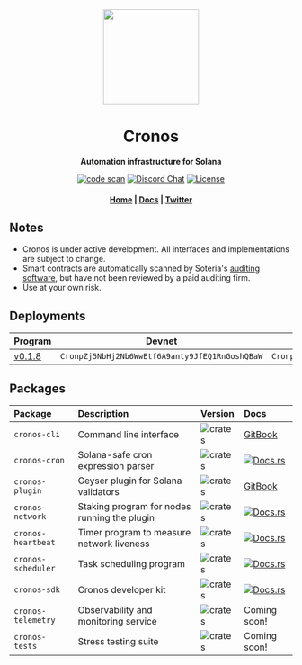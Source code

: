 <div align="center">
  <img height="170" src="https://user-images.githubusercontent.com/8634334/167159164-17b3b09a-ed1e-4768-b405-af9d423192c9.png?raw=true" />

  <h1>Cronos</h1>

  <p>
    <strong>Automation infrastructure for Solana</strong>
  </p>

  <p>
    <a href="https://github.com/cronos-so/cronos/actions/workflows/code-scan.yaml"><img alt="code scan" src="https://github.com/cronos-so/cronos/actions/workflows/code-scan.yaml/badge.svg?branch=main" /></a>
    <a href="https://discord.com/channels/889725689543143425"><img alt="Discord Chat" src="https://img.shields.io/discord/889725689543143425?color=blueviolet" /></a>
    <a href="https://www.gnu.org/licenses/agpl-3.0.en.html"><img alt="License" src="https://img.shields.io/github/license/cronos-so/cronos?color=turquoise" /></a>
  </p>

  <h4>
    <a href="https://cronos.so/">Home</a>
    <span> | </span>
    <a href="https://docs.cronos.so">Docs</a>
    <span> | </span>
    <a href="https://twitter.com/cronos_so">Twitter</a>
  </h4>  
</div>

## Notes
- Cronos is under active development. All interfaces and implementations are subject to change.
- Smart contracts are automatically scanned by Soteria's [auditing software](https://www.soteria.dev/software), but have not been reviewed by a paid auditing firm. 
- Use at your own risk.

## Deployments

| Program | Devnet | Mainnet Beta |
| --------|--------|------------- |
| [v0.1.8](https://github.com/cronos-so/cronos/releases/tag/v0.1.8)  | `CronpZj5NbHj2Nb6WwEtf6A9anty9JfEQ1RnGoshQBaW` | `CronpZj5NbHj2Nb6WwEtf6A9anty9JfEQ1RnGoshQBaW` |


## Packages

| Package            | Description                                  | Version                                                                | Docs                                                                                       |
| :----------------- | :------------------------------------------- | :--------------------------------------------------------------------- | :----------------------------------------------------------------------------------------- |
| `cronos-cli`       | Command line interface                       | ![crates](https://img.shields.io/crates/v/cronos-cli?color=blue)       | [GitBook](https://docs.cronos.so/about/cli)                                                |
| `cronos-cron`      | Solana-safe cron expression parser           | ![crates](https://img.shields.io/crates/v/cronos-cron?color=blue)      | [![Docs.rs](https://docs.rs/cronos-cron/badge.svg)](https://docs.rs/cronos-cron)           |
| `cronos-plugin`    | Geyser plugin for Solana validators          | ![crates](https://img.shields.io/crates/v/cronos-plugin?color=blue)    | [GitBook](https://docs.cronos.so/about/architecture/bots)                                  |
| `cronos-network`   | Staking program for nodes running the plugin | ![crates](https://img.shields.io/crates/v/cronos-network?color=blue)   | [![Docs.rs](https://docs.rs/cronos-network/badge.svg)](https://docs.rs/cronos-network)     |
| `cronos-heartbeat` | Timer program to measure network liveness    | ![crates](https://img.shields.io/crates/v/cronos-heartbeat?color=blue) | [![Docs.rs](https://docs.rs/cronos-heartbeat/badge.svg)](https://docs.rs/cronos-heartbeat) |
| `cronos-scheduler` | Task scheduling program                      | ![crates](https://img.shields.io/crates/v/cronos-scheduler?color=blue) | [![Docs.rs](https://docs.rs/cronos-scheduler/badge.svg)](https://docs.rs/cronos-scheduler) |
| `cronos-sdk`       | Cronos developer kit                         | ![crates](https://img.shields.io/crates/v/cronos-sdk?color=blue)       | [![Docs.rs](https://docs.rs/cronos-sdk/badge.svg)](https://docs.rs/cronos-sdk)             |
| `cronos-telemetry` | Observability and monitoring service         | ![crates](https://img.shields.io/crates/v/cronos-telemetry?color=blue) | Coming soon!                                                                               |
| `cronos-tests`     | Stress testing suite                         | ![crates](https://img.shields.io/crates/v/cronos-tests?color=blue)     | Coming soon!                                                                               |


